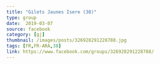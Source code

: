 ```yaml
---
title: "Gilets Jaunes Isere (38)"
type: group
date:  2019-03-07
source: facebook
category: [gj]
thumbnail: /images/posts/326928291228788.jpg
tags: [FR,FR-ARA,38]
link: https://www.facebook.com/groups/326928291228788/
---
```

